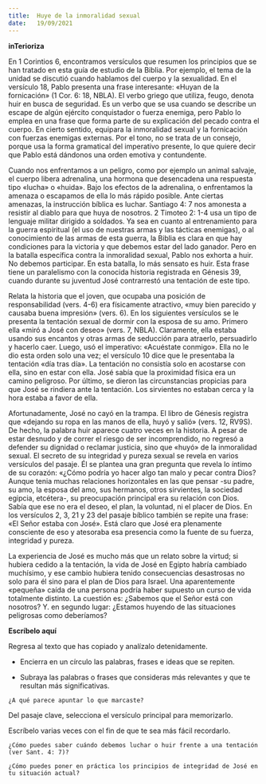 ```yaml
---
title:  Huye de la inmoralidad sexual
date:   19/09/2021
---
```


**inTerioriza**

En 1 Corintios 6, encontramos versículos que resumen los principios que se han tratado en esta guía de estudio de la Biblia. Por ejemplo, el tema de la unidad se discutió cuando hablamos del cuerpo y la sexualidad. En el versículo 18, Pablo presenta una frase interesante: «Huyan de la fornicación» (1 Cor. 6: 18, NBLA). El verbo griego que utiliza, feugo, denota huir en busca de seguridad. Es un verbo que se usa cuando se describe un escape de algún ejército conquistador o fuerza enemiga, pero Pablo lo emplea en una frase que forma parte de su explicación del pecado contra el cuerpo. En cierto sentido, equipara la inmoralidad sexual y la fornicación con fuerzas enemigas externas. Por el tono, no se trata de un consejo, porque usa la forma gramatical del imperativo presente, lo que quiere decir que Pablo está dándonos una orden emotiva y contundente.

Cuando nos enfrentamos a un peligro, como por ejemplo un animal salvaje, el cuerpo libera adrenalina, una hormona que desencadena una respuesta tipo «lucha» o «huida». Bajo los efectos de la adrenalina, o enfrentamos la amenaza o escapamos de ella lo más rápido posible. Ante ciertas amenazas, la instrucción bíblica es luchar. Santiago 4: 7 nos amonesta a resistir al diablo para que huya de nosotros. 2 Timoteo 2: 1-4 usa un tipo de lenguaje militar dirigido a soldados. Ya sea en cuanto al entrenamiento para la guerra espiritual (el uso de nuestras armas y las tácticas enemigas), o al conocimiento de las armas de esta guerra, la Biblia es clara en que hay condiciones para la victoria y que debemos estar del lado ganador. Pero en la batalla específica contra la inmoralidad sexual, Pablo nos exhorta a huir. No debemos participar. En esta batalla, lo más sensato es huir. Esta frase tiene un paralelismo con la conocida historia registrada en Génesis 39, cuando durante su juventud José contrarrestó una tentación de este tipo.

Relata la historia que el joven, que ocupaba una posición de responsabilidad (vers. 4-6) era físicamente atractivo, «muy bien parecido y causaba buena impresión» (vers. 6). En los siguientes versículos se le presenta la tentación sexual de dormir con la esposa de su amo. Primero ella «miró a José con deseo» (vers. 7, NBLA). Claramente, ella estaba usando sus encantos y otras armas de seducción para atraerlo, persuadirlo y hacerlo caer. Luego, usó el imperativo: «Acuéstate conmigo». Ella no le dio esta orden solo una vez; el versículo 10 dice que le presentaba la tentación «día tras día». La tentación no consistía solo en acostarse con ella, sino en estar con ella. José sabía que la proximidad física era un camino peligroso. Por último, se dieron las circunstancias propicias para que José se rindiera ante la tentación. Los sirvientes no estaban cerca y la hora estaba a favor de ella.

Afortunadamente, José no cayó en la trampa. El libro de Génesis registra que «dejando su ropa en las manos de ella, huyó y salió» (vers. 12, RV9S). De hecho, la palabra huir aparece cuatro veces en la historia. A pesar de estar desnudo y de correr el riesgo de ser incomprendido, no regresó a defender su dignidad o reclamar justicia, sino que «huyó» de la inmoralidad sexual. El secreto de su integridad y pureza sexual se revela en varios versículos del pasaje. Él se plantea una gran pregunta que revela lo íntimo de su corazón: «¿Cómo podría yo hacer algo tan malo y pecar contra Dios?Aunque tenia muchas relaciones horizontales en las que pensar -su padre, su amo, la esposa del amo, sus hermanos, otros sirvientes, la sociedad egipcia, etcétera-, su preocupación principal era su relación con Dios. Sabía que ese no era el deseo, el plan, la voluntad, ni el placer de Dios. En los versículos 2, 3, 21 y 23 del pasaje bíblico también se repite una frase: «El Señor estaba con José». Está claro que José era plenamente consciente de eso y atesoraba esa presencia como la fuente de su fuerza, integridad y pureza.

La experiencia de José es mucho más que un relato sobre la virtud; si hubiera cedido a la tentación, la vida de José en Egipto habría cambiado muchísimo, y ese cambio hubiera tenido consecuencias desastrosas no solo para él sino para el plan de Dios para Israel. Una aparentemente «pequeña» caída de una persona podría haber supuesto un curso de vida totalmente distinto. La cuestión es: ¿Sabemos que el Señor está con nosotros? Y. en segundo lugar: ¿Estamos huyendo de las situaciones peligrosas como deberíamos?

**Escríbelo aquí**

Regresa al texto que has copiado y analízalo detenidamente.

- Encierra en un círculo las palabras, frases e ideas que se repiten.

- Subraya las palabras o frases que consideras más relevantes y que te resultan más significativas.

`¿A qué parece apuntar lo que marcaste?`

Del pasaje clave, selecciona el versículo principal para memorizarlo.

Escríbelo varias veces con el fin de que te sea más fácil recordarlo.

`¿Cómo puedes saber cuándo debemos luchar o huir frente a una tentación (ver Sant. 4: 7)?`

`¿Cómo puedes poner en práctica los principios de integridad de José en tu situación actual?`
